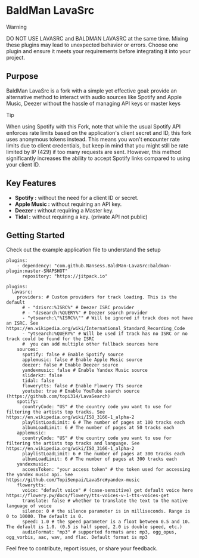 # BaldMan LavaSrc

> [!WARNING]  
> DO NOT USE LAVASRC and BALDMAN LAVASRC at the same time. Mixing these plugins may lead to unexpected behavior or errors. Choose one plugin and ensure it meets your requirements before integrating it into your project.

## Purpose

BaldMan LavaSrc is a fork with a simple yet effective goal: provide an alternative method to interact with audio sources like Spotify and Apple Music, Deezer without the hassle of managing API keys or master keys 

> [!TIP]  
> When using Spotify with this Fork, note that while the usual Spotify API enforces rate limits based on the application's client secret and ID, this fork uses anonymous tokens instead. This means you won't encounter rate limits due to client credentials, but keep in mind that you might still be rate limited by IP (429) if too many requests are sent. However, this method significantly increases the ability to accept Spotify links compared to using your client ID.

## Key Features

- **Spotify :**  without the need for a client ID or secret.
- **Apple Music :**  without requiring an API key.
- **Deezer :**  without requiring a Master key.
- **Tidal :**  without requiring a key. (private API not public)

## Getting Started

Check out the example application file to understand the setup


```
plugins:
    - dependency: "com.github.Nansess.BaldMan-LavaSrc:baldman-plugin:master-SNAPSHOT"
      repository: "https://jitpack.io"
```

```
plugins:
  lavasrc:
    providers: # Custom providers for track loading. This is the default
      # - "dzisrc:%ISRC%" # Deezer ISRC provider
      # - "dzsearch:%QUERY%" # Deezer search provider
      - "ytsearch:\"%ISRC%\"" # Will be ignored if track does not have an ISRC. See https://en.wikipedia.org/wiki/International_Standard_Recording_Code
      - "ytsearch:%QUERY%" # Will be used if track has no ISRC or no track could be found for the ISRC
      #  you can add multiple other fallback sources here
    sources:
      spotify: false # Enable Spotify source
      applemusic: false # Enable Apple Music source
      deezer: false # Enable Deezer source
      yandexmusic: false # Enable Yandex Music source
      sliderkz: false
      tidal: false
      flowerytts: false # Enable Flowery TTs source
      youtube: true # Enable YouTube search source (https://github.com/topi314/LavaSearch)
    spotify:
      countryCode: "US" # the country code you want to use for filtering the artists top tracks. See https://en.wikipedia.org/wiki/ISO_3166-1_alpha-2
      playlistLoadLimit: 6 # The number of pages at 100 tracks each
      albumLoadLimit: 6 # The number of pages at 50 tracks each
    applemusic:
      countryCode: "US" # the country code you want to use for filtering the artists top tracks and language. See https://en.wikipedia.org/wiki/ISO_3166-1_alpha-2
      playlistLoadLimit: 6 # The number of pages at 300 tracks each
      albumLoadLimit: 6 # The number of pages at 300 tracks each
    yandexmusic:
      accessToken: "your access token" # the token used for accessing the yandex music api. See https://github.com/TopiSenpai/LavaSrc#yandex-music
    flowerytts:
      voice: "default voice" # (case-sensitive) get default voice here https://flowery.pw/docs/flowery/tts-voices-v-1-tts-voices-get
      translate: false # whether to translate the text to the native language of voice
      silence: 0 # the silence parameter is in milliseconds. Range is 0 to 10000. The default is 0.
      speed: 1.0 # the speed parameter is a float between 0.5 and 10. The default is 1.0. (0.5 is half speed, 2.0 is double speed, etc.)
      audioFormat: "mp3" # supported formats are: mp3, ogg_opus, ogg_vorbis, aac, wav, and flac. Default format is mp3
```

Feel free to contribute, report issues, or share your feedback.
